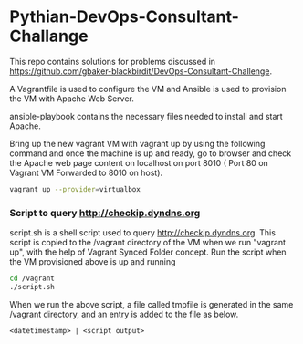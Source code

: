# Pythian-DevOps-Consultant-Challange

This repo contains solutions for problems discussed in https://github.com/gbaker-blackbirdit/DevOps-Consultant-Challenge. 

A Vagrantfile is used to configure the VM and Ansible is used to provision the VM with Apache Web Server.

ansible-playbook contains the necessary files needed to install and start Apache.

Bring up the new vagrant VM with vagrant up by using the following command and once the machine is up and ready, go to browser and check the Apache web page content on localhost on port 8010 ( Port 80 on Vagrant VM Forwarded to 8010 on host).

``` bash
vagrant up --provider=virtualbox
```

### Script to query http://checkip.dyndns.org

script.sh is a shell script used to query http://checkip.dyndns.org. This script is copied to the /vagrant directory of the VM when we run "vagrant up", with the help of Vagrant Synced Folder concept. Run the script when the VM provisioned above is up and running

``` bash
cd /vagrant
./script.sh
```
When we run the above script, a file called tmpfile is generated in the same /vagrant directory, and an entry is added to the file as below.

```
<datetimestamp> | <script output>
```

